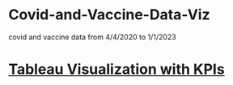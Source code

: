 # Covid-and-Vaccine-Data-Viz
covid and vaccine data from 4/4/2020 to 1/1/2023

# [Tableau Visualization with KPIs](https://public.tableau.com/app/profile/kiyomichi.suzuki/viz/CovidandVaccinedataviz/GlobalVaccineTracker)
